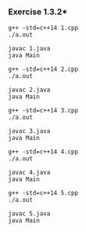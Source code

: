 ### Exercise 1.3.2*

```shell
g++ -std=c++14 1.cpp
./a.out

javac 1.java
java Main
```

```shell
g++ -std=c++14 2.cpp
./a.out

javac 2.java
java Main
```

```shell
g++ -std=c++14 3.cpp
./a.out

javac 3.java
java Main
```

```shell
g++ -std=c++14 4.cpp
./a.out

javac 4.java
java Main
```

```shell
g++ -std=c++14 5.cpp
./a.out

javac 5.java
java Main
```

